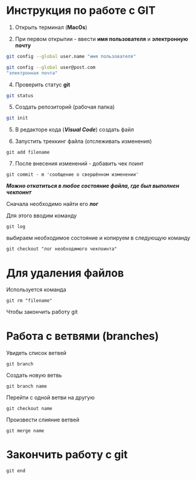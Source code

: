 # Инструкция по работе с GIT

1. Открыть терминал (**MacOs**)

2. При первом открытии - ввести **имя пользователя** и **электронную почту**

```sh
git config --global user.name "имя пользователя"

git config --global user@post.com
"электронная почта"
```

4. Проверить статус **git**
```sh 
git status 
````
5. Создать репозиторий (рабочая папка)
```sh
git init
````
5. В редакторе кода (***Visual Code***) создать файл

6. Запустить треккинг файла (отслеживать изменения)

```
git add filename
```

7. После внесения изменений - добавить чек поинт 

````
git commit - m 'сообщение о свершённом изменении'
`````
***Можно откатиться в любое состояние файла, где был выполнен чекпоинт*** 

Сначала необходимо найти его **лог**

Для этого вводим команду 

```
git log
````
выбираем необходимое состояние и копируем в следующую команду

````
git checkout "лог необходимого чекпоинта"
````
# Для удаления файлов
Используется команда 

````
git rm "filename"
````

Чтобы закончить работу git

# Работа с ветвями (branches)

Увидеть список ветвей
```
git branch
````
Создать новую ветвь

````
git branch name
````
Перейти с одной ветви на другую 
````
git checkout name
````
Произвести слияние ветвей
````
git merge name
````

# Закончить работу с git
```
git end
```



